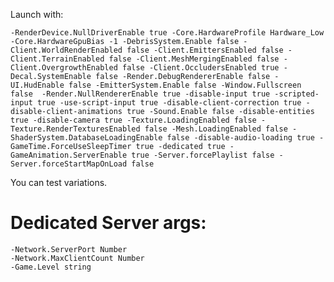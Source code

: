 Launch with:

`
-RenderDevice.NullDriverEnable true -Core.HardwareProfile Hardware_Low -Core.HardwareGpuBias -1 -DebrisSystem.Enable false -Client.WorldRenderEnabled false -Client.EmittersEnabled false -Client.TerrainEnabled false -Client.MeshMergingEnabled false -Client.OvergrowthEnabled false -Client.OccludersEnabled true -Decal.SystemEnable false -Render.DebugRendererEnable false -UI.HudEnable false -EmitterSystem.Enable false -Window.Fullscreen false  -Render.NullRendererEnable true -disable-input true -scripted-input true -use-script-input true -disable-client-correction true -disable-client-animations true -Sound.Enable false -disable-entities true -disable-camera true -Texture.LoadingEnabled false -Texture.RenderTexturesEnabled false -Mesh.LoadingEnabled false -ShaderSystem.DatabaseLoadingEnable false -disable-audio-loading true -GameTime.ForceUseSleepTimer true -dedicated true -GameAnimation.ServerEnable true -Server.forcePlaylist false -Server.forceStartMapOnLoad false
`

You can test variations.

# Dedicated Server args:

```
-Network.ServerPort Number
-Network.MaxClientCount Number
-Game.Level string
```
